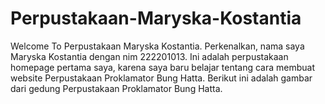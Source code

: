 # Perpustakaan-Maryska-Kostantia
Welcome To Perpustakaan Maryska Kostantia. Perkenalkan, nama saya Maryska Kostantia dengan nim 222201013. Ini adalah perpustakaan homepage pertama saya, karena saya baru belajar tentang cara membuat website Perpustakaan Proklamator Bung Hatta. Berikut ini adalah gambar dari gedung Perpustakaan Proklamator Bung Hatta. 
